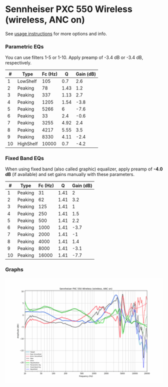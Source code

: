 # Sennheiser PXC 550 Wireless (wireless, ANC on)
See [usage instructions](https://github.com/jaakkopasanen/AutoEq#usage) for more options and info.

### Parametric EQs
You can use filters 1-5 or 1-10. Apply preamp of -3.4 dB or -3.4 dB, respectively.

|   # | Type      |   Fc (Hz) |    Q |   Gain (dB) |
|-----|-----------|-----------|------|-------------|
|   1 | LowShelf  |       105 | 0.7  |         2.6 |
|   2 | Peaking   |        78 | 1.43 |         1.2 |
|   3 | Peaking   |       337 | 1.13 |         2.7 |
|   4 | Peaking   |      1205 | 1.54 |        -3.8 |
|   5 | Peaking   |      5266 | 6    |        -7.6 |
|   6 | Peaking   |        33 | 2.4  |        -0.6 |
|   7 | Peaking   |      3255 | 4.92 |         2.4 |
|   8 | Peaking   |      4217 | 5.55 |         3.5 |
|   9 | Peaking   |      8330 | 4.11 |        -2.4 |
|  10 | HighShelf |     10000 | 0.7  |        -4.2 |

### Fixed Band EQs
When using fixed band (also called graphic) equalizer, apply preamp of **-4.0 dB** (if available) and set gains manually with these parameters.

|   # | Type    |   Fc (Hz) |    Q |   Gain (dB) |
|-----|---------|-----------|------|-------------|
|   1 | Peaking |        31 | 1.41 |         2   |
|   2 | Peaking |        62 | 1.41 |         3.2 |
|   3 | Peaking |       125 | 1.41 |         1   |
|   4 | Peaking |       250 | 1.41 |         1.5 |
|   5 | Peaking |       500 | 1.41 |         2.2 |
|   6 | Peaking |      1000 | 1.41 |        -3.7 |
|   7 | Peaking |      2000 | 1.41 |        -1   |
|   8 | Peaking |      4000 | 1.41 |         1.4 |
|   9 | Peaking |      8000 | 1.41 |        -3.1 |
|  10 | Peaking |     16000 | 1.41 |        -7.7 |

### Graphs
![](./Sennheiser%20PXC%20550%20Wireless%20(wireless,%20ANC%20on).png)
